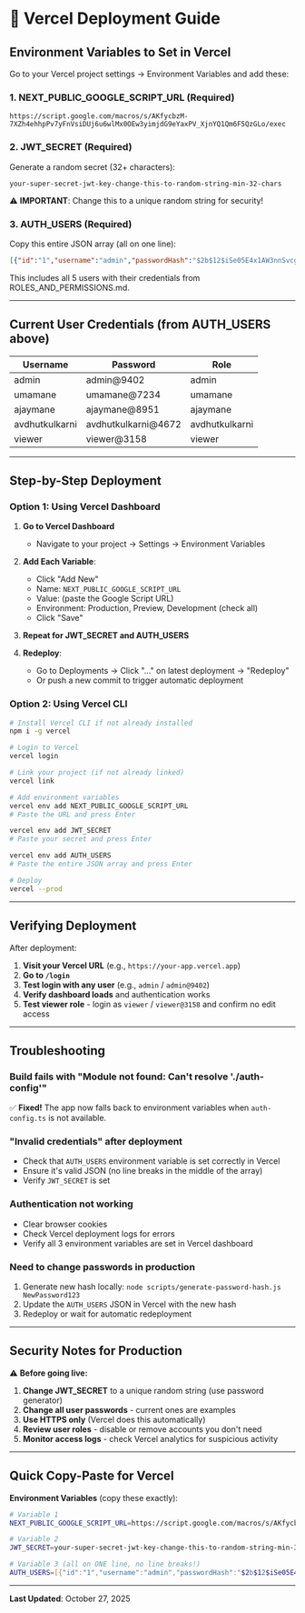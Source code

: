 # 🚀 Vercel Deployment Guide

## Environment Variables to Set in Vercel

Go to your Vercel project settings → Environment Variables and add these:

### 1. **NEXT_PUBLIC_GOOGLE_SCRIPT_URL** (Required)
```
https://script.google.com/macros/s/AKfycbzM-7XZh4ehhpPv7yFnVsiDUj6u6wlMx0OEw3yimjdG9eYaxPV_XjnYQ1Qm6F5QzGLo/exec
```

### 2. **JWT_SECRET** (Required)
Generate a random secret (32+ characters):
```
your-super-secret-jwt-key-change-this-to-random-string-min-32-chars
```

⚠️ **IMPORTANT**: Change this to a unique random string for security!

### 3. **AUTH_USERS** (Required)
Copy this entire JSON array (all on one line):

```json
[{"id":"1","username":"admin","passwordHash":"$2b$12$iSe05E4x1AW3nnSvcgoSA.QtoYK7vyw9R0bO2IIuneu7vIx0S..Qa","role":"admin","name":"Administrator"},{"id":"2","username":"umamane","passwordHash":"$2b$12$PF6dRfRvD.Z/c5OMifAROuQVh8XQR/9o1OhFfDm8JvafHxg3lhhwi","role":"umamane","name":"Uma Mane"},{"id":"3","username":"ajaymane","passwordHash":"$2b$12$RWchZwD2lD9iiYFDoRHNXOEGZOsvhr2gAMX4vz/pz6bWsAoHLlj/O","role":"ajaymane","name":"Ajay Mane"},{"id":"4","username":"avdhutkulkarni","passwordHash":"$2b$12$sr7ArWCUxAoGKBewcpG01uKJ/XA61FAK99R0H5QylrYt4NdjyEQwm","role":"avdhutkulkarni","name":"Avdhut Kulkarni"},{"id":"5","username":"viewer","passwordHash":"$2b$12$kX7juzds9vJJpxyW4edbZuW6Xb9llhWSIl98rW4/TNpwdQRM3GZpq","role":"viewer","name":"Viewer Account"}]
```

This includes all 5 users with their credentials from ROLES_AND_PERMISSIONS.md.

---

## Current User Credentials (from AUTH_USERS above)

| Username | Password | Role |
|----------|----------|------|
| admin | admin@9402 | admin |
| umamane | umamane@7234 | umamane |
| ajaymane | ajaymane@8951 | ajaymane |
| avdhutkulkarni | avdhutkulkarni@4672 | avdhutkulkarni |
| viewer | viewer@3158 | viewer |

---

## Step-by-Step Deployment

### Option 1: Using Vercel Dashboard

1. **Go to Vercel Dashboard**
   - Navigate to your project → Settings → Environment Variables

2. **Add Each Variable**:
   - Click "Add New"
   - Name: `NEXT_PUBLIC_GOOGLE_SCRIPT_URL`
   - Value: (paste the Google Script URL)
   - Environment: Production, Preview, Development (check all)
   - Click "Save"

3. **Repeat for JWT_SECRET and AUTH_USERS**

4. **Redeploy**:
   - Go to Deployments → Click "..." on latest deployment → "Redeploy"
   - Or push a new commit to trigger automatic deployment

### Option 2: Using Vercel CLI

```bash
# Install Vercel CLI if not already installed
npm i -g vercel

# Login to Vercel
vercel login

# Link your project (if not already linked)
vercel link

# Add environment variables
vercel env add NEXT_PUBLIC_GOOGLE_SCRIPT_URL
# Paste the URL and press Enter

vercel env add JWT_SECRET
# Paste your secret and press Enter

vercel env add AUTH_USERS
# Paste the entire JSON array and press Enter

# Deploy
vercel --prod
```

---

## Verifying Deployment

After deployment:

1. **Visit your Vercel URL** (e.g., `https://your-app.vercel.app`)
2. **Go to `/login`**
3. **Test login with any user** (e.g., `admin` / `admin@9402`)
4. **Verify dashboard loads** and authentication works
5. **Test viewer role** - login as `viewer` / `viewer@3158` and confirm no edit access

---

## Troubleshooting

### Build fails with "Module not found: Can't resolve './auth-config'"
✅ **Fixed!** The app now falls back to environment variables when `auth-config.ts` is not available.

### "Invalid credentials" after deployment
- Check that `AUTH_USERS` environment variable is set correctly in Vercel
- Ensure it's valid JSON (no line breaks in the middle of the array)
- Verify `JWT_SECRET` is set

### Authentication not working
- Clear browser cookies
- Check Vercel deployment logs for errors
- Verify all 3 environment variables are set in Vercel dashboard

### Need to change passwords in production
1. Generate new hash locally: `node scripts/generate-password-hash.js NewPassword123`
2. Update the `AUTH_USERS` JSON in Vercel with the new hash
3. Redeploy or wait for automatic redeployment

---

## Security Notes for Production

⚠️ **Before going live:**

1. **Change JWT_SECRET** to a unique random string (use password generator)
2. **Change all user passwords** - current ones are examples
3. **Use HTTPS only** (Vercel does this automatically)
4. **Review user roles** - disable or remove accounts you don't need
5. **Monitor access logs** - check Vercel analytics for suspicious activity

---

## Quick Copy-Paste for Vercel

**Environment Variables** (copy these exactly):

```bash
# Variable 1
NEXT_PUBLIC_GOOGLE_SCRIPT_URL=https://script.google.com/macros/s/AKfycbzM-7XZh4ehhpPv7yFnVsiDUj6u6wlMx0OEw3yimjdG9eYaxPV_XjnYQ1Qm6F5QzGLo/exec

# Variable 2  
JWT_SECRET=your-super-secret-jwt-key-change-this-to-random-string-min-32-chars

# Variable 3 (all on ONE line, no line breaks!)
AUTH_USERS=[{"id":"1","username":"admin","passwordHash":"$2b$12$iSe05E4x1AW3nnSvcgoSA.QtoYK7vyw9R0bO2IIuneu7vIx0S..Qa","role":"admin","name":"Administrator"},{"id":"2","username":"umamane","passwordHash":"$2b$12$PF6dRfRvD.Z/c5OMifAROuQVh8XQR/9o1OhFfDm8JvafHxg3lhhwi","role":"umamane","name":"Uma Mane"},{"id":"3","username":"ajaymane","passwordHash":"$2b$12$RWchZwD2lD9iiYFDoRHNXOEGZOsvhr2gAMX4vz/pz6bWsAoHLlj/O","role":"ajaymane","name":"Ajay Mane"},{"id":"4","username":"avdhutkulkarni","passwordHash":"$2b$12$sr7ArWCUxAoGKBewcpG01uKJ/XA61FAK99R0H5QylrYt4NdjyEQwm","role":"avdhutkulkarni","name":"Avdhut Kulkarni"},{"id":"5","username":"viewer","passwordHash":"$2b$12$kX7juzds9vJJpxyW4edbZuW6Xb9llhWSIl98rW4/TNpwdQRM3GZpq","role":"viewer","name":"Viewer Account"}]
```

---

**Last Updated**: October 27, 2025
